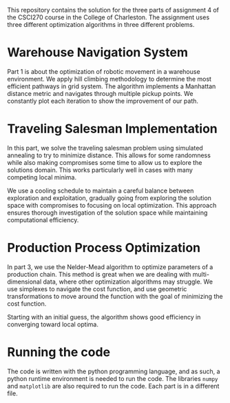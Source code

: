 This repository contains the solution for the three parts of assignment 4 of the CSCI270 course in the College of Charleston. The assignment uses three different optimization algorithms in three different problems.

# Warehouse Navigation System

Part 1 is about the optimization of robotic movement in a warehouse environment. We apply hill climbing methodology to determine the most efficient pathways in grid system. The algorithm implements a Manhattan distance metric and navigates through multiple pickup points. We constantly plot each iteration to show the improvement of our path.

# Traveling Salesman Implementation

In this part, we solve the traveling salesman problem using simulated annealing to try to minimize distance. This allows for some randomness while also making compromises some time to allow us to explore the solutions domain. This works particularly well in cases with many competing local minima.

We use a cooling schedule to maintain a careful balance between exploration and exploitation, gradually going from exploring the solution space with compromises to focusing on local optimization. This approach ensures thorough investigation of the solution space while maintaining computational efficiency.

# Production Process Optimization

In part 3, we use the Nelder-Mead algorithm to optimize parameters of a production chain. This method is great when we are dealing with multi-dimensional data, where other optimization algorithms may struggle. We use simplexes to navigate the cost function, and use geometric transformations to move around the function with the goal of minimizing the cost function.

Starting with an initial guess, the algorithm shows good efficiency in converging toward local optima.

# Running the code

The code is written with the python programming language, and as such, a python runtime environment is needed to run the code. The libraries `numpy` and `matplotlib` are also required to run the code. Each part is in a different file.
